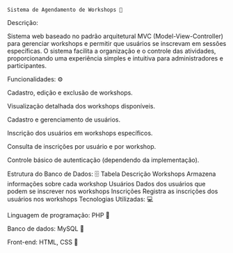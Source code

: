                                                                     Sistema de Agendamento de Workshops 🎉
Descrição:

Sistema web baseado no padrão arquitetural MVC (Model-View-Controller) para gerenciar workshops e permitir que usuários se inscrevam em sessões específicas. O sistema facilita a organização e o controle das atividades, proporcionando uma experiência simples e intuitiva para administradores e participantes.

Funcionalidades: ⚙️

Cadastro, edição e exclusão de workshops.

Visualização detalhada dos workshops disponíveis.

Cadastro e gerenciamento de usuários.

Inscrição dos usuários em workshops específicos.

Consulta de inscrições por usuário e por workshop.

Controle básico de autenticação (dependendo da implementação).

Estrutura do Banco de Dados: 🗄️
Tabela	Descrição
Workshops	Armazena informações sobre cada workshop
Usuários	Dados dos usuários que podem se inscrever nos workshops
Inscrições	Registra as inscrições dos usuários nos workshops
Tecnologias Utilizadas: 💻

Linguagem de programação: PHP 🐘

Banco de dados: MySQL 🐬

Front-end: HTML, CSS 🎨
